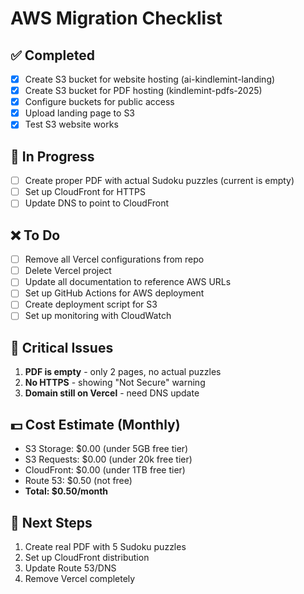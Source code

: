 # AWS Migration Checklist

## ✅ Completed
- [x] Create S3 bucket for website hosting (ai-kindlemint-landing)
- [x] Create S3 bucket for PDF hosting (kindlemint-pdfs-2025)
- [x] Configure buckets for public access
- [x] Upload landing page to S3
- [x] Test S3 website works

## 🔄 In Progress
- [ ] Create proper PDF with actual Sudoku puzzles (current is empty)
- [ ] Set up CloudFront for HTTPS
- [ ] Update DNS to point to CloudFront

## ❌ To Do
- [ ] Remove all Vercel configurations from repo
- [ ] Delete Vercel project
- [ ] Update all documentation to reference AWS URLs
- [ ] Set up GitHub Actions for AWS deployment
- [ ] Create deployment script for S3
- [ ] Set up monitoring with CloudWatch

## 🚨 Critical Issues
1. **PDF is empty** - only 2 pages, no actual puzzles
2. **No HTTPS** - showing "Not Secure" warning
3. **Domain still on Vercel** - need DNS update

## 💵 Cost Estimate (Monthly)
- S3 Storage: $0.00 (under 5GB free tier)
- S3 Requests: $0.00 (under 20k free tier)
- CloudFront: $0.00 (under 1TB free tier)
- Route 53: $0.50 (not free)
- **Total: $0.50/month**

## 🔧 Next Steps
1. Create real PDF with 5 Sudoku puzzles
2. Set up CloudFront distribution
3. Update Route 53/DNS
4. Remove Vercel completely